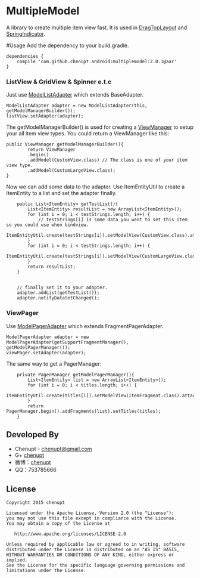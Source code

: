 MultipleModel
=============

A library to create multiple item view fast. It is used in [DragTopLayout](https://github.com/chenupt/DragTopLayout) and [SpringIndicator](https://github.com/chenupt/SpringIndicator).

#Usage
Add the dependency to your build.gradle.
```
dependencies {
    compile 'com.github.chenupt.android:multiplemodel:2.0.1@aar'
}
```
### ListView & GridView & Spinner e.t.c

Just use [ModelListAdapter](https://github.com/chenupt/MultipleModel/blob/master/lib%2Fsrc%2Fmain%2Fjava%2Fgithub%2Fchenupt%2Fmultiplemodel%2FModelListAdapter.java) which extends BaseAdapter.

```
ModelListAdapter adapter = new ModelListAdapter(this, getModelManagerBuilder());
listView.setAdapter(adapter);
```
The getModelManagerBuilder() is used for creating a [ViewManager]() to setup your all item view types.
You could return a ViewManager like this:
```
public ViewManager getModelManagerBuilder(){
        return ViewManager
        .begin()
        .addModel(CustomView.class) // The class is one of your item view type.
        .addModel(CustomLargeView.class);
}
```
Now we can add some data to the adapter. Use ItemEntityUtil to create a ItemEntity to a list and set the adapter finally.
```
    public List<ItemEntity> getTestList(){
        List<ItemEntity> resultList = new ArrayList<ItemEntity>();
        for (int i = 0; i < testStrings.length; i++) {
            // testStrings[i] is some data you want to set this item so you could use when bindview.
            ItemEntityUtil.create(testStrings[i]).setModelView(CustomView.class).attach(resultList);
        }
        for (int i = 0; i < testStrings.length; i++) {
            ItemEntityUtil.create(testStrings[i]).setModelView(CustomLargeView.class).attach(resultList);
        }
        return resultList;
    }


    // finally set it to your adapter.
    adapter.addList(getTestList());
    adapter.notifyDataSetChanged();
```

### ViewPager

Use [ModelPagerAdapter](https://github.com/chenupt/MultipleModel/blob/master/lib%2Fsrc%2Fmain%2Fjava%2Fgithub%2Fchenupt%2Fmultiplemodel%2Fviewpager%2FModelPagerAdapter.java) which extends FragmentPagerAdapter.
```
ModelPagerAdapter adapter = new ModelPagerAdapter(getSupportFragmentManager(), getModelPagerManager());
viewPager.setAdapter(adapter);
```
The same way to get a PagerManager:
```
    private PagerManager getModelPagerManager(){
        List<ItemEntity> list = new ArrayList<ItemEntity>();
        for (int i = 0; i < titles.length; i++) {
            ItemEntityUtil.create(titles[i]).setModelView(ItemFragment.class).attach(list);
        }
        return PagerManager.begin().addFragments(list).setTitles(titles);
    }
```
Developed By
---
 * Chenupt - <chenupt@gmail.com>
 * G+ [chenupt](https://plus.google.com/u/0/109194013506774756478)
 * 微博：[chenupt](http://weibo.com/p/1005052159173535/home)
 * QQ：753785666

License
---

    Copyright 2015 chenupt

    Licensed under the Apache License, Version 2.0 (the "License");
    you may not use this file except in compliance with the License.
    You may obtain a copy of the License at

       http://www.apache.org/licenses/LICENSE-2.0

    Unless required by applicable law or agreed to in writing, software
    distributed under the License is distributed on an "AS IS" BASIS,
    WITHOUT WARRANTIES OR CONDITIONS OF ANY KIND, either express or implied.
    See the License for the specific language governing permissions and
    limitations under the License.


